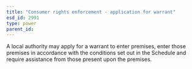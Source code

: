 ```yaml
---
title: "Consumer rights enforcement - application for warrant"
esd_id: 2991
type: power
parent_id:  
---
```


A local authority may apply for a warrant to enter premises, enter those premises in accordance with the conditions set out in the Schedule and require assistance from those present upon the premises.

